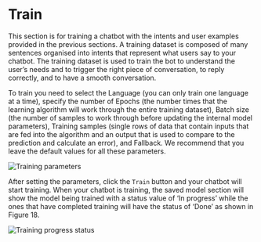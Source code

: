 # Train
 
This section is for training a chatbot with the intents and user examples provided in the previous sections. A training dataset is composed of many sentences organised into intents that represent what users say to your chatbot. The training dataset is used to train the bot to understand the user’s needs and to trigger the right piece of conversation, to reply correctly, and to have a smooth conversation.

To train you need to select the Language (you can only train one language at a time), specify the number of Epochs (the number times that the learning algorithm will work through the entire training dataset), Batch size (the number of samples to work through before updating the internal model parameters), Training samples (single rows of data that contain inputs that are fed into the algorithm and an output that is used to compare to the prediction and calculate an error), and Fallback. We recommend that you leave the default values for all these parameters.

![Training parameters](https://botlhale-ai-assets.s3.amazonaws.com/doc-imgs/Screenshot+2023-06-02+at+12.24.10.png)

After setting the parameters, click the `Train` button and your chatbot will start training. When your chatbot is training, the saved model section will show the model being trained with a status value of ‘In progress’ while the ones that have completed training will have the status of ‘Done’ as shown in Figure 18.

![Training progress status](https://botlhale-docs1-new.s3.amazonaws.com/train-status.png)
